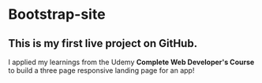 # Bootstrap-site
## This is my first live project on GitHub. 

I applied my learnings from the Udemy **Complete Web Developer's Course** to build a three page responsive landing page for an app!

